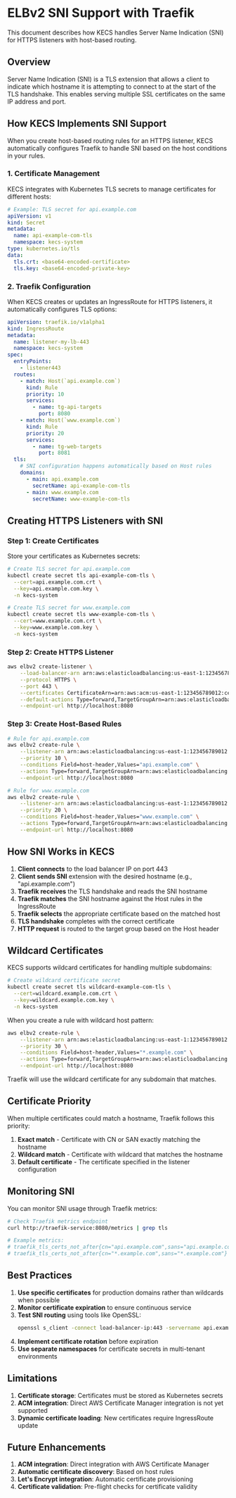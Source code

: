 # ELBv2 SNI Support with Traefik

This document describes how KECS handles Server Name Indication (SNI) for HTTPS listeners with host-based routing.

## Overview

Server Name Indication (SNI) is a TLS extension that allows a client to indicate which hostname it is attempting to connect to at the start of the TLS handshake. This enables serving multiple SSL certificates on the same IP address and port.

## How KECS Implements SNI Support

When you create host-based routing rules for an HTTPS listener, KECS automatically configures Traefik to handle SNI based on the host conditions in your rules.

### 1. Certificate Management

KECS integrates with Kubernetes TLS secrets to manage certificates for different hosts:

```yaml
# Example: TLS secret for api.example.com
apiVersion: v1
kind: Secret
metadata:
  name: api-example-com-tls
  namespace: kecs-system
type: kubernetes.io/tls
data:
  tls.crt: <base64-encoded-certificate>
  tls.key: <base64-encoded-private-key>
```

### 2. Traefik Configuration

When KECS creates or updates an IngressRoute for HTTPS listeners, it automatically configures TLS options:

```yaml
apiVersion: traefik.io/v1alpha1
kind: IngressRoute
metadata:
  name: listener-my-lb-443
  namespace: kecs-system
spec:
  entryPoints:
    - listener443
  routes:
    - match: Host(`api.example.com`)
      kind: Rule
      priority: 10
      services:
        - name: tg-api-targets
          port: 8080
    - match: Host(`www.example.com`)
      kind: Rule
      priority: 20
      services:
        - name: tg-web-targets
          port: 8081
  tls:
    # SNI configuration happens automatically based on Host rules
    domains:
      - main: api.example.com
        secretName: api-example-com-tls
      - main: www.example.com
        secretName: www-example-com-tls
```

## Creating HTTPS Listeners with SNI

### Step 1: Create Certificates

Store your certificates as Kubernetes secrets:

```bash
# Create TLS secret for api.example.com
kubectl create secret tls api-example-com-tls \
  --cert=api.example.com.crt \
  --key=api.example.com.key \
  -n kecs-system

# Create TLS secret for www.example.com
kubectl create secret tls www-example-com-tls \
  --cert=www.example.com.crt \
  --key=www.example.com.key \
  -n kecs-system
```

### Step 2: Create HTTPS Listener

```bash
aws elbv2 create-listener \
    --load-balancer-arn arn:aws:elasticloadbalancing:us-east-1:123456789012:loadbalancer/app/my-lb/50dc6c495c0c9188 \
    --protocol HTTPS \
    --port 443 \
    --certificates CertificateArn=arn:aws:acm:us-east-1:123456789012:certificate/default-cert \
    --default-actions Type=forward,TargetGroupArn=arn:aws:elasticloadbalancing:us-east-1:123456789012:targetgroup/default-targets/73e2d6bc24d8a067 \
    --endpoint-url http://localhost:8080
```

### Step 3: Create Host-Based Rules

```bash
# Rule for api.example.com
aws elbv2 create-rule \
    --listener-arn arn:aws:elasticloadbalancing:us-east-1:123456789012:listener/app/my-lb/50dc6c495c0c9188/https-listener \
    --priority 10 \
    --conditions Field=host-header,Values="api.example.com" \
    --actions Type=forward,TargetGroupArn=arn:aws:elasticloadbalancing:us-east-1:123456789012:targetgroup/api-targets/73e2d6bc24d8a067 \
    --endpoint-url http://localhost:8080

# Rule for www.example.com
aws elbv2 create-rule \
    --listener-arn arn:aws:elasticloadbalancing:us-east-1:123456789012:listener/app/my-lb/50dc6c495c0c9188/https-listener \
    --priority 20 \
    --conditions Field=host-header,Values="www.example.com" \
    --actions Type=forward,TargetGroupArn=arn:aws:elasticloadbalancing:us-east-1:123456789012:targetgroup/web-targets/83e2d6bc24d8a067 \
    --endpoint-url http://localhost:8080
```

## How SNI Works in KECS

1. **Client connects** to the load balancer IP on port 443
2. **Client sends SNI** extension with the desired hostname (e.g., "api.example.com")
3. **Traefik receives** the TLS handshake and reads the SNI hostname
4. **Traefik matches** the SNI hostname against the Host rules in the IngressRoute
5. **Traefik selects** the appropriate certificate based on the matched host
6. **TLS handshake** completes with the correct certificate
7. **HTTP request** is routed to the target group based on the Host header

## Wildcard Certificates

KECS supports wildcard certificates for handling multiple subdomains:

```bash
# Create wildcard certificate secret
kubectl create secret tls wildcard-example-com-tls \
  --cert=wildcard.example.com.crt \
  --key=wildcard.example.com.key \
  -n kecs-system
```

When you create a rule with wildcard host pattern:

```bash
aws elbv2 create-rule \
    --listener-arn arn:aws:elasticloadbalancing:us-east-1:123456789012:listener/app/my-lb/50dc6c495c0c9188/https-listener \
    --priority 30 \
    --conditions Field=host-header,Values="*.example.com" \
    --actions Type=forward,TargetGroupArn=arn:aws:elasticloadbalancing:us-east-1:123456789012:targetgroup/tenant-targets/93e2d6bc24d8a067 \
    --endpoint-url http://localhost:8080
```

Traefik will use the wildcard certificate for any subdomain that matches.

## Certificate Priority

When multiple certificates could match a hostname, Traefik follows this priority:

1. **Exact match** - Certificate with CN or SAN exactly matching the hostname
2. **Wildcard match** - Certificate with wildcard that matches the hostname
3. **Default certificate** - The certificate specified in the listener configuration

## Monitoring SNI

You can monitor SNI usage through Traefik metrics:

```bash
# Check Traefik metrics endpoint
curl http://traefik-service:8080/metrics | grep tls

# Example metrics:
# traefik_tls_certs_not_after{cn="api.example.com",sans="api.example.com"} 1.7035968e+09
# traefik_tls_certs_not_after{cn="*.example.com",sans="*.example.com"} 1.7035968e+09
```

## Best Practices

1. **Use specific certificates** for production domains rather than wildcards when possible
2. **Monitor certificate expiration** to ensure continuous service
3. **Test SNI routing** using tools like OpenSSL:
   ```bash
   openssl s_client -connect load-balancer-ip:443 -servername api.example.com
   ```
4. **Implement certificate rotation** before expiration
5. **Use separate namespaces** for certificate secrets in multi-tenant environments

## Limitations

1. **Certificate storage**: Certificates must be stored as Kubernetes secrets
2. **ACM integration**: Direct AWS Certificate Manager integration is not yet supported
3. **Dynamic certificate loading**: New certificates require IngressRoute update

## Future Enhancements

1. **ACM integration**: Direct integration with AWS Certificate Manager
2. **Automatic certificate discovery**: Based on host rules
3. **Let's Encrypt integration**: Automatic certificate provisioning
4. **Certificate validation**: Pre-flight checks for certificate validity
